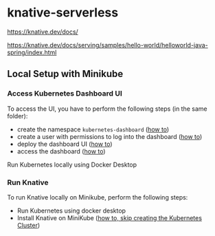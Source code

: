 # knative-serverless

https://knative.dev/docs/

https://knative.dev/docs/serving/samples/hello-world/helloworld-java-spring/index.html

## Local Setup with Minikube

### Access Kubernetes Dashboard UI

To access the UI, you have to perform the following steps (in the same folder):
- create the namespace `kubernetes-dashboard` ([how to](https://kubernetes.io/docs/tasks/administer-cluster/namespaces-walkthrough/#create-new-namespaces))
- create a user with permissions to log into the dashboard ([how to](https://github.com/kubernetes/dashboard/blob/master/docs/user/access-control/creating-sample-user.md))
- deploy the dashboard UI ([how to](https://kubernetes.io/docs/tasks/access-application-cluster/web-ui-dashboard/#deploying-the-dashboard-ui))
- access the dashboard ([how to](https://kubernetes.io/docs/tasks/access-application-cluster/web-ui-dashboard/#accessing-the-dashboard-ui))

Run Kubernetes locally using Docker Desktop

### Run Knative

To run Knative locally on Minikube, perform the following steps:
- Run Kubernetes using docker desktop
- Install Knative on MiniKube ([how to, skip creating the Kubernetes Cluster](https://knative.dev/v0.3-docs/install/knative-with-minikube/))
